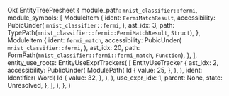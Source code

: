 Ok(
    EntityTreePresheet {
        module_path: `mnist_classifier::fermi`,
        module_symbols: [
            ModuleItem {
                ident: `FermiMatchResult`,
                accessibility: PubicUnder(
                    `mnist_classifier::fermi`,
                ),
                ast_idx: 3,
                path: TypePath(`mnist_classifier::fermi::FermiMatchResult`, `Struct`),
            },
            ModuleItem {
                ident: `fermi_match`,
                accessibility: PubicUnder(
                    `mnist_classifier::fermi`,
                ),
                ast_idx: 20,
                path: FormPath(`mnist_classifier::fermi::fermi_match`, `Function`),
            },
        ],
        entity_use_roots: EntityUseExprTrackers(
            [
                EntityUseTracker {
                    ast_idx: 2,
                    accessibility: PublicUnder(
                        ModulePath(
                            Id {
                                value: 25,
                            },
                        ),
                    ),
                    ident: Identifier(
                        Word(
                            Id {
                                value: 32,
                            },
                        ),
                    ),
                    use_expr_idx: 1,
                    parent: None,
                    state: Unresolved,
                },
            ],
        ),
    },
)